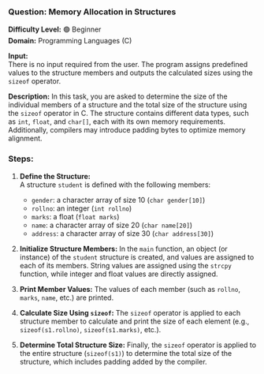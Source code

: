 ### **Question: Memory Allocation in Structures**

**Difficulty Level:** 🟢 Beginner  
**Domain:** Programming Languages (C)

**Input:**  
There is no input required from the user. The program assigns predefined values to the structure members and outputs the calculated sizes using the `sizeof` operator.

**Description:**
In this task, you are asked to determine the size of the individual members of a structure and the total size of the structure using the `sizeof` operator in C. The structure contains different data types, such as `int`, `float`, and `char[]`, each with its own memory requirements. Additionally, compilers may introduce padding bytes to optimize memory alignment.

### **Steps:**

1. **Define the Structure:**  
   A structure `student` is defined with the following members:

   - `gender`: a character array of size 10 (`char gender[10]`)
   - `rollno`: an integer (`int rollno`)
   - `marks`: a float (`float marks`)
   - `name`: a character array of size 20 (`char name[20]`)
   - `address`: a character array of size 30 (`char address[30]`)

2. **Initialize Structure Members:**
   In the `main` function, an object (or instance) of the `student` structure is created, and values are assigned to each of its members. String values are assigned using the `strcpy` function, while integer and float values are directly assigned.

3. **Print Member Values:**
   The values of each member (such as `rollno`, `marks`, `name`, etc.) are printed.

4. **Calculate Size Using `sizeof`:**
   The `sizeof` operator is applied to each structure member to calculate and print the size of each element (e.g., `sizeof(s1.rollno)`, `sizeof(s1.marks)`, etc.).

5. **Determine Total Structure Size:**
   Finally, the `sizeof` operator is applied to the entire structure (`sizeof(s1)`) to determine the total size of the structure, which includes padding added by the compiler.
